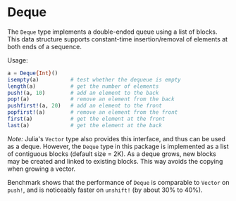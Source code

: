 # Deque

The `Deque` type implements a double-ended queue using a list of blocks.
This data structure supports constant-time insertion/removal of elements
at both ends of a sequence.

Usage:

```julia
a = Deque{Int}()
isempty(a)          # test whether the dequeue is empty
length(a)           # get the number of elements
push!(a, 10)        # add an element to the back
pop!(a)             # remove an element from the back
pushfirst!(a, 20)   # add an element to the front
popfirst!(a)        # remove an element from the front
first(a)            # get the element at the front
last(a)             # get the element at the back
```

*Note:* Julia's `Vector` type also provides this interface, and thus can
be used as a deque. However, the `Deque` type in this package is
implemented as a list of contiguous blocks (default size = 2K). As a
deque grows, new blocks may be created and linked to existing blocks.
This way avoids the copying when growing a vector.

Benchmark shows that the performance of `Deque` is comparable to
`Vector` on `push!`, and is noticeably faster on `unshift!` (by about
30% to 40%).
